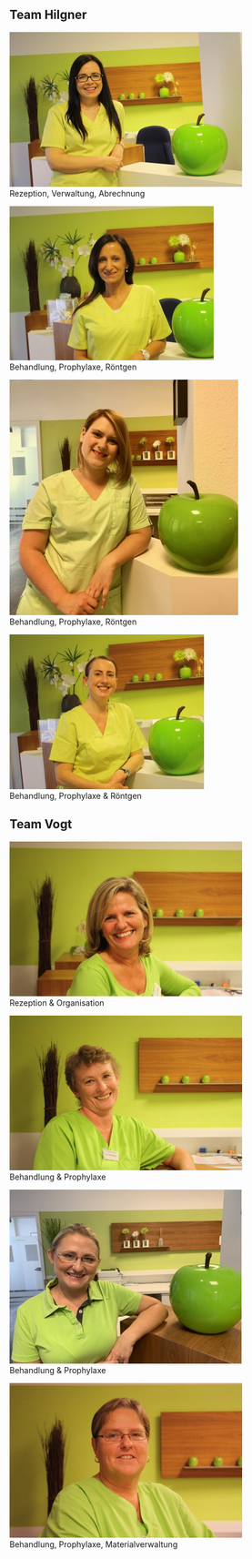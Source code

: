 ## Team Hilgner
![Team Person Hilgner A](images/ueber-uns/team-hilgner-a.jpg)  
Rezeption, Verwaltung, Abrechnung  

![Team Person Hilgner B](images/ueber-uns/team-hilgner-b.jpg)  
Behandlung, Prophylaxe, Röntgen  

![Team Person Hilgner C](images/ueber-uns/team-hilgner-c.jpg)  
Behandlung, Prophylaxe, Röntgen  

![Team Person Hilgner D](images/ueber-uns/team-hilgner-d.jpg)  
Behandlung, Prophylaxe & Röntgen

## Team Vogt
![Team Person Vogt A](images/ueber-uns/team-vogt-a.jpg)  
Rezeption & Organisation  

![Team Person Vogt B](images/ueber-uns/team-vogt-b.jpg)  
Behandlung & Prophylaxe  

![Team Person Vogt C](images/ueber-uns/team-vogt-c.jpg)  
Behandlung & Prophylaxe  

![Team Person Vogt D](images/ueber-uns/team-vogt-d.jpg)  
Behandlung, Prophylaxe, Materialverwaltung

